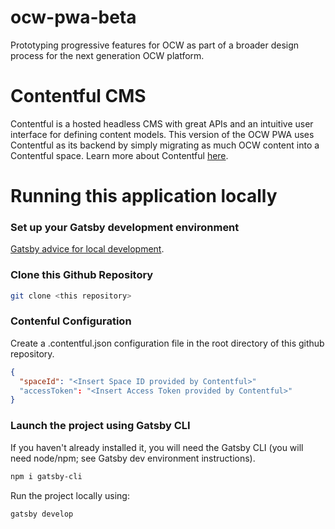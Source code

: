 # ocw-pwa-beta
Prototyping progressive features for OCW as part of a broader design process for the next generation OCW platform.

# Contentful CMS
Contentful is a hosted headless CMS with great APIs and an intuitive user interface for defining content models. This version of the OCW PWA uses Contentful as its backend by simply migrating as much OCW content into a Contentful space. Learn more about Contentful [here](https://www.contentful.com/).

# Running this application locally
### Set up your Gatsby development environment
[Gatsby advice for local development](https://www.gatsbyjs.org/tutorial/part-zero/).

### Clone this Github Repository
```bash
git clone <this repository>
```
### Contenful Configuration 
Create a .contentful.json configuration file in the root directory of this github repository.
```JSON
{
  "spaceId": "<Insert Space ID provided by Contentful>"
  "accessToken": "<Insert Access Token provided by Contentful>"
}
```
### Launch the project using Gatsby CLI
If you haven't already installed it, you will need the Gatsby CLI (you will need node/npm; see Gatsby dev environment instructions).
```bash
npm i gatsby-cli
```

Run the project locally using:
```bash
gatsby develop
```
